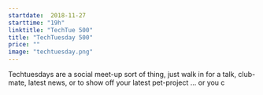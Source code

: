 ```yaml
---
startdate:  2018-11-27
starttime: "19h"
linktitle: "TechTue 500"
title: "TechTuesday 500"
price: ""
image: "techtuesday.png"
---
```


Techtuesdays are a social meet-up sort of thing, just walk in for a talk, club-mate, latest news, or to show off your latest pet-project ... or you c